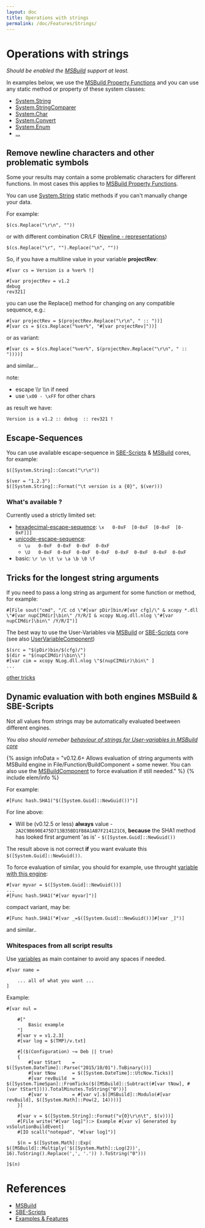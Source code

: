 ```yaml
---
layout: doc
title: Operations with strings
permalink: /doc/Features/Strings/
---
```

# Operations with strings

*Should be enabled the [MSBuild](../../Scripts/MSBuild/) support at least.*

In examples below, we use the [MSBuild Property Functions](https://msdn.microsoft.com/en-us/library/vstudio/dd633440%28v=vs.120%29.aspx#BKMK_PropertyFunctions) and you can use any static method or property of these system classes:

* [System.String](https://msdn.microsoft.com/en-us/library/system.string_methods%28v=vs.100%29.aspx)
* [System.StringComparer](https://msdn.microsoft.com/en-us/library/system.stringcomparer_methods%28v=vs.100%29.aspx)
* [System.Char](https://msdn.microsoft.com/en-us/library/system.char_methods%28v=vs.100%29.aspx)
* [System.Convert](https://msdn.microsoft.com/en-us/library/system.convert_methods%28v=vs.100%29.aspx)
* [System.Enum](https://msdn.microsoft.com/en-us/library/system.enum_methods%28v=vs.100%29.aspx)
* [...](https://msdn.microsoft.com/en-us/library/vstudio/dd633440%28v=vs.120%29.aspx#BKMK_Static)

## Remove newline characters and other problematic symbols

Some your results may contain a some problematic characters for different functions. In most cases this applies to [MSBuild Property Functions](../../Scripts/MSBuild/).

You can use [System.String](https://msdn.microsoft.com/en-us/library/system.string_methods%28v=vs.100%29.aspx) static methods if you can't manually change your data.

For example:

```{{site.msblang}}
$(cs.Replace("\r\n", ""))
```

or with different combination CR/LF ([Newline - representations](http://en.wikipedia.org/wiki/Newline#Representations))

```{{site.msblang}}
$(cs.Replace("\r", "").Replace("\n", ""))
```


So, if you have a multiline value in your variable **projectRev**:

```{{site.sbelang1}}
#[var cs = Version is a %ver% !] 

#[var projectRev = v1.2
debug 
rev321]
```

you can use the Replace() method for changing on any compatible sequence, e.g.:

```{{site.sbelang}}
#[var projectRev = $(projectRev.Replace("\r\n", " :: "))]
#[var cs = $(cs.Replace("%ver%", "#[var projectRev]"))]
```

or as variant:

```{{site.sbelang}}
#[var cs = $(cs.Replace("%ver%", $(projectRev.Replace("\r\n", " :: "))))]
```
and similar...

note:

* escape \\\r \\\n if need
* use `\x00 - \xFF` for other chars


as result we have:

```{{site.sbelang1}}
Version is a v1.2 :: debug  :: rev321 !
```

## Escape-Sequences

You can use available escape-sequence in [SBE-Scripts](../../Scripts/SBE-Scripts/) & [MSBuild](../../Scripts/MSBuild/) cores, for example:

```{{site.msblang}}
$([System.String]::Concat("\r\n"))
```

```{{site.msblang}}
$(ver = "1.2.3")
$([System.String]::Format("\t version is a {0}", $(ver)))
```

### What's available ?

Currently used a strictly limited set:

* [hexadecimal-escape-sequence](https://msdn.microsoft.com/en-us/library/aa691087%28v=vs.71%29.aspx): `\x   0-0xF  [0-0xF  [0-0xF  [0-0xF]]]`
* [unicode-escape-sequence](https://msdn.microsoft.com/en-us/library/aa664669%28v=vs.71%29.aspx): 
    * `\u   0-0xF  0-0xF  0-0xF  0-0xF` 
    * `\U   0-0xF  0-0xF  0-0xF  0-0xF  0-0xF  0-0xF  0-0xF  0-0xF`
* basic: `\r \n \t \v \a \b \0 \f`

## Tricks for the longest string arguments

If you need to pass a long string as argument for some function or method, for example:

```{{site.sbelang1}}
#[File sout("cmd", "/C cd \"#[var pDir]bin/#[var cfg]/\" & xcopy *.dll \"#[var nupCIMdir]\bin\" /Y/R/I & xcopy NLog.dll.nlog \"#[var nupCIMdir]\bin\" /Y/R/I")]
```

The best way to use the User-Variables via [MSBuild](../../Scripts/MSBuild/) or [SBE-Scripts](../../Scripts/SBE-Scripts/) core (see also [UserVariableComponent](../../Scripts/SBE-Scripts/Components/UserVariableComponent/))

```{{site.sbelang1}}
$(src = "$(pDir)bin/$(cfg)/")
$(dir = "$(nupCIMdir)\bin\\")
#[var cim = xcopy NLog.dll.nlog \"$(nupCIMdir)\bin\" ]
...
```

[other tricks](Tricks/)

## Dynamic evaluation with both engines MSBuild & SBE-Scripts

Not all values from strings may be automatically evaluated beetween different engines.

*You also should remeber [behaviour of strings for User-variables in MSBuild core](../../Scripts/MSBuild/#user-variables-for-msbuild-core)*

{% assign infoData = "v0.12.6+ Allows evaluation of string arguments with MSBuild engine in File/Function/BuildComponent + some newer. You can also use the [MSBuildComponent](../../Scripts/SBE-Scripts/Components/MSBuildComponent/) to force evaluation if still needed." %}
{% include elem/info %}

For example:

```{{site.sbelang1}}
#[Func hash.SHA1("$([System.Guid]::NewGuid())")]
```

For line above:

* Will be (v0.12.5 or less) **always** value - `2A2C9B690E475D713B35BD1FB8A1AB7F214121C6`, **because** the SHA1 method has looked first argument 'as is' - `$([System.Guid]::NewGuid())`

The result above is not correct **if** you want evaluate this `$([System.Guid]::NewGuid())`.

To force evaluation of similar, you should for example, use throught [variable with this engine](../../Scripts/SBE-Scripts/Components/UserVariableComponent/):

```{{site.sbelang1}}
#[var myvar = $([System.Guid]::NewGuid())]
...
#[Func hash.SHA1("#[var myvar]")]
```

compact variant, may be:

```{{site.sbelang1}}
#[Func hash.SHA1("#[var _=$([System.Guid]::NewGuid())]#[var _]")]
```

and similar..

### Whitespaces from all script results

Use [variables](../../Scripts/SBE-Scripts/Components/UserVariableComponent/) as main container to avoid any spaces if needed.

```{{site.sbelang1}}
#[var name = 

    ... all of what you want ...
]
```

Example:

```{{site.sbelang}}
#[var nul = 

    #["
        Basic example
    "]
    #[var v = v1.2.3]
    #[var log = $(TMP)/v.txt]
    
    #[($(Configuration) ~= Deb || true)
    {
        #[var tStart    = $([System.DateTime]::Parse("2015/10/01").ToBinary())]
        #[var tNow      = $([System.DateTime]::UtcNow.Ticks)]
        #[var revBuild  = $([System.TimeSpan]::FromTicks($([MSBuild]::Subtract(#[var tNow], #[var tStart]))).TotalMinutes.ToString("0"))]
        #[var v         = #[var v].$([MSBuild]::Modulo(#[var revBuild], $([System.Math]::Pow(2, 14))))]
    }]
    
    #[var v = $([System.String]::Format("v{0}\r\n\t", $(v)))]
    #[File write("#[var log]"):> Example #[var v] Generated by vsSolutionBuildEvent]
    #[IO scall("notepad", "#[var log]")]
    
    $(n = $([System.Math]::Exp( $([MSBuild]::Multiply('$([System.Math]::Log(2))', 16).ToString().Replace(',', '.')) ).ToString("0")))

]$(n)
```

# References

* [MSBuild](../../Scripts/MSBuild/)
* [SBE-Scripts](../../Scripts/SBE-Scripts/)
* [Examples & Features](../../Examples/)

